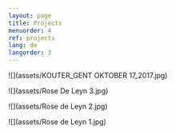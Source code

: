 ```yaml
---
layout: page
title: Projects
menuorder: 4
ref: projects
lang: de
langorder: 3
---
```


![](assets/KOUTER_GENT OKTOBER 17_2017.jpg)

![](assets/Rose De Leyn 3.jpg)

![](assets/Rose de Leyn 2.jpg)

![](assets/Rose de Leyn 1.jpg)
